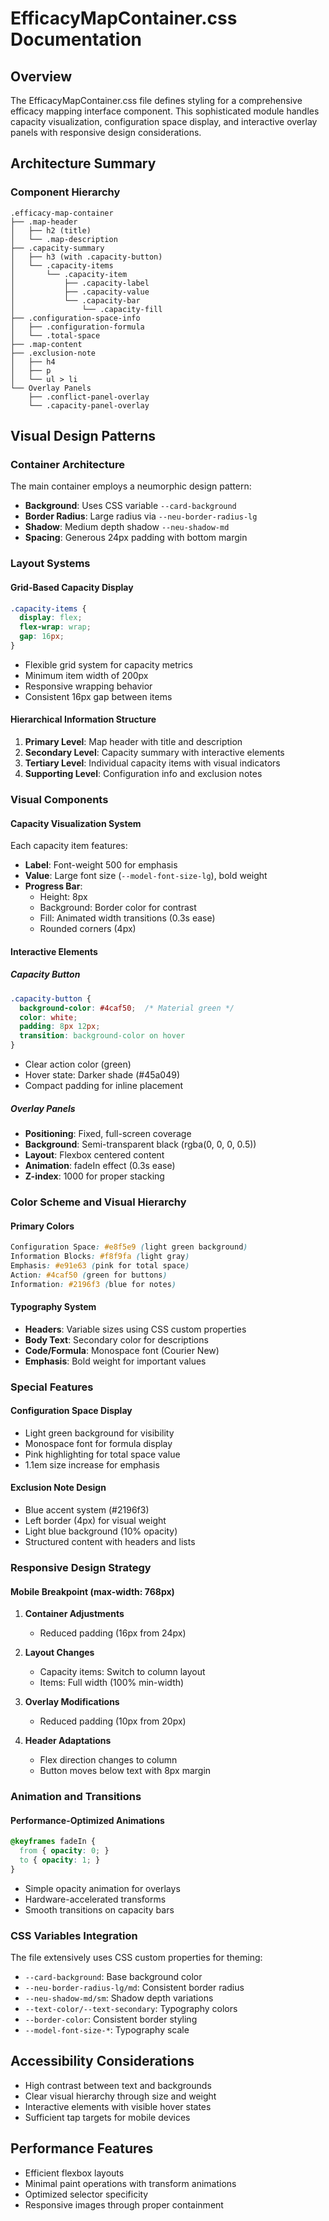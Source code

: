 # EfficacyMapContainer.css Documentation

## Overview
The EfficacyMapContainer.css file defines styling for a comprehensive efficacy mapping interface component. This sophisticated module handles capacity visualization, configuration space display, and interactive overlay panels with responsive design considerations.

## Architecture Summary

### Component Hierarchy
```
.efficacy-map-container
├── .map-header
│   ├── h2 (title)
│   └── .map-description
├── .capacity-summary
│   ├── h3 (with .capacity-button)
│   └── .capacity-items
│       └── .capacity-item
│           ├── .capacity-label
│           ├── .capacity-value
│           └── .capacity-bar
│               └── .capacity-fill
├── .configuration-space-info
│   ├── .configuration-formula
│   └── .total-space
├── .map-content
├── .exclusion-note
│   ├── h4
│   ├── p
│   └── ul > li
└── Overlay Panels
    ├── .conflict-panel-overlay
    └── .capacity-panel-overlay
```

## Visual Design Patterns

### Container Architecture
The main container employs a neumorphic design pattern:
- **Background**: Uses CSS variable `--card-background`
- **Border Radius**: Large radius via `--neu-border-radius-lg`
- **Shadow**: Medium depth shadow `--neu-shadow-md`
- **Spacing**: Generous 24px padding with bottom margin

### Layout Systems

#### Grid-Based Capacity Display
```css
.capacity-items {
  display: flex;
  flex-wrap: wrap;
  gap: 16px;
}
```
- Flexible grid system for capacity metrics
- Minimum item width of 200px
- Responsive wrapping behavior
- Consistent 16px gap between items

#### Hierarchical Information Structure
1. **Primary Level**: Map header with title and description
2. **Secondary Level**: Capacity summary with interactive elements
3. **Tertiary Level**: Individual capacity items with visual indicators
4. **Supporting Level**: Configuration info and exclusion notes

### Visual Components

#### Capacity Visualization System
Each capacity item features:
- **Label**: Font-weight 500 for emphasis
- **Value**: Large font size (`--model-font-size-lg`), bold weight
- **Progress Bar**: 
  - Height: 8px
  - Background: Border color for contrast
  - Fill: Animated width transitions (0.3s ease)
  - Rounded corners (4px)

#### Interactive Elements

##### Capacity Button
```css
.capacity-button {
  background-color: #4caf50;  /* Material green */
  color: white;
  padding: 8px 12px;
  transition: background-color on hover
}
```
- Clear action color (green)
- Hover state: Darker shade (#45a049)
- Compact padding for inline placement

##### Overlay Panels
- **Positioning**: Fixed, full-screen coverage
- **Background**: Semi-transparent black (rgba(0, 0, 0, 0.5))
- **Layout**: Flexbox centered content
- **Animation**: fadeIn effect (0.3s ease)
- **Z-index**: 1000 for proper stacking

### Color Scheme and Visual Hierarchy

#### Primary Colors
```css
Configuration Space: #e8f5e9 (light green background)
Information Blocks: #f8f9fa (light gray)
Emphasis: #e91e63 (pink for total space)
Action: #4caf50 (green for buttons)
Information: #2196f3 (blue for notes)
```

#### Typography System
- **Headers**: Variable sizes using CSS custom properties
- **Body Text**: Secondary color for descriptions
- **Code/Formula**: Monospace font (Courier New)
- **Emphasis**: Bold weight for important values

### Special Features

#### Configuration Space Display
- Light green background for visibility
- Monospace font for formula display
- Pink highlighting for total space value
- 1.1em size increase for emphasis

#### Exclusion Note Design
- Blue accent system (#2196f3)
- Left border (4px) for visual weight
- Light blue background (10% opacity)
- Structured content with headers and lists

### Responsive Design Strategy

#### Mobile Breakpoint (max-width: 768px)
1. **Container Adjustments**
   - Reduced padding (16px from 24px)
   
2. **Layout Changes**
   - Capacity items: Switch to column layout
   - Items: Full width (100% min-width)
   
3. **Overlay Modifications**
   - Reduced padding (10px from 20px)
   
4. **Header Adaptations**
   - Flex direction changes to column
   - Button moves below text with 8px margin

### Animation and Transitions

#### Performance-Optimized Animations
```css
@keyframes fadeIn {
  from { opacity: 0; }
  to { opacity: 1; }
}
```
- Simple opacity animation for overlays
- Hardware-accelerated transforms
- Smooth transitions on capacity bars

### CSS Variables Integration
The file extensively uses CSS custom properties for theming:
- `--card-background`: Base background color
- `--neu-border-radius-lg/md`: Consistent border radius
- `--neu-shadow-md/sm`: Shadow depth variations
- `--text-color/--text-secondary`: Typography colors
- `--border-color`: Consistent border styling
- `--model-font-size-*`: Typography scale

## Accessibility Considerations
- High contrast between text and backgrounds
- Clear visual hierarchy through size and weight
- Interactive elements with visible hover states
- Sufficient tap targets for mobile devices

## Performance Features
- Efficient flexbox layouts
- Minimal paint operations with transform animations
- Optimized selector specificity
- Responsive images through proper containment